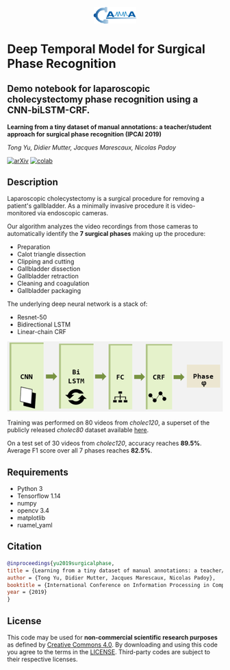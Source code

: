 <div align="center">
<a href="http://camma.u-strasbg.fr/">
<img src="visuals/camma_logo_tr.png" width="20%">
</a>
</div>

# Deep Temporal Model for Surgical Phase Recognition

Demo notebook for laparoscopic cholecystectomy phase recognition using a CNN-biLSTM-CRF.
-------------------
**Learning from a tiny dataset of manual annotations: a teacher/student approach for surgical phase recognition (IPCAI 2019)**

_Tong Yu, Didier Mutter, Jacques Marescaux, Nicolas Padoy_

[![arXiv](https://img.shields.io/badge/arxiv-1812.00033-red)](https://arxiv.org/abs/1812.00033)
[![colab](https://colab.research.google.com/assets/colab-badge.svg)](https://colab.research.google.com/github/CAMMA-public/Surgical-Phase-Recognition/blob/master/phase_recognition_demo_colab.ipynb)

## Description

Laparoscopic cholecystectomy is a surgical procedure for removing a patient's gallbladder. As a minimally invasive procedure it is video-monitored via endoscopic cameras.

Our algorithm analyzes the video recordings from those cameras to automatically identify the **7 surgical phases** making up the procedure:

- Preparation
- Calot triangle dissection
- Clipping and cutting
- Gallbladder dissection
- Gallbladder retraction
- Cleaning and coagulation
- Gallbladder packaging

The underlying deep neural network is a stack of:

- Resnet-50
- Bidirectional LSTM
- Linear-chain CRF

![model](visuals/model.png)

Training was performed on 80 videos from *cholec120*, a superset of the publicly released *cholec80* dataset available [here](http://camma.u-strasbg.fr/datasets).

On a test set of 30 videos from *cholec120*, accuracy reaches **89.5%**. Average F1 score over all 7 phases reaches **82.5%**.

## Requirements

- Python 3
- Tensorflow 1.14
- numpy
- opencv 3.4
- matplotlib
- ruamel_yaml

## Citation
```bibtex
@inproceedings{yu2019surgicalphase,
title = {Learning from a tiny dataset of manual annotations: a teacher/student approach for surgical phase recognition},
author = {Tong Yu, Didier Mutter, Jacques Marescaux, Nicolas Padoy},
booktitle = {International Conference on Information Processing in Computer-Assisted Interventions},
year = {2019}
}
```

## License
This code may be used for **non-commercial scientific research purposes** as defined by [Creative Commons 4.0](https://creativecommons.org/licenses/by-nc-sa/4.0/legalcode). By downloading and using this code you agree to the terms in the [LICENSE](LICENSE). Third-party codes are subject to their respective licenses.
